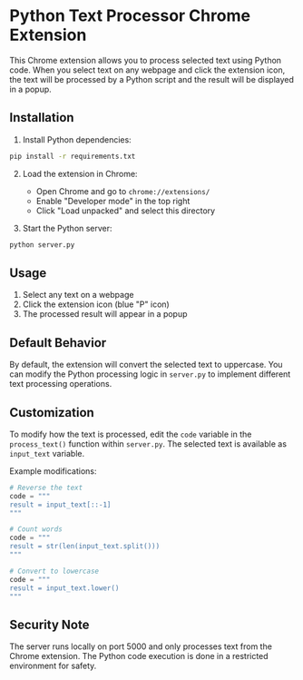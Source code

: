 # Python Text Processor Chrome Extension

This Chrome extension allows you to process selected text using Python code. When you select text on any webpage and click the extension icon, the text will be processed by a Python script and the result will be displayed in a popup.

## Installation

1. Install Python dependencies:
```bash
pip install -r requirements.txt
```

2. Load the extension in Chrome:
   - Open Chrome and go to `chrome://extensions/`
   - Enable "Developer mode" in the top right
   - Click "Load unpacked" and select this directory

3. Start the Python server:
```bash
python server.py
```

## Usage

1. Select any text on a webpage
2. Click the extension icon (blue "P" icon)
3. The processed result will appear in a popup

## Default Behavior

By default, the extension will convert the selected text to uppercase. You can modify the Python processing logic in `server.py` to implement different text processing operations.

## Customization

To modify how the text is processed, edit the `code` variable in the `process_text()` function within `server.py`. The selected text is available as `input_text` variable.

Example modifications:
```python
# Reverse the text
code = """
result = input_text[::-1]
"""

# Count words
code = """
result = str(len(input_text.split()))
"""

# Convert to lowercase
code = """
result = input_text.lower()
"""
```

## Security Note

The server runs locally on port 5000 and only processes text from the Chrome extension. The Python code execution is done in a restricted environment for safety.
